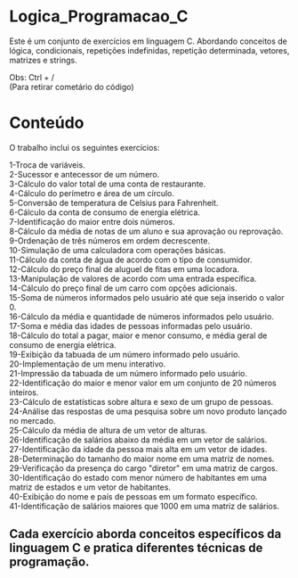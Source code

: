 # Logica_Programacao_C
Este é um conjunto de exercícios em linguagem C. Abordando conceitos de lógica, condicionais, repetições indefinidas, repetição determinada, vetores, matrizes e strings.

Obs: Ctrl + / <br>
(Para retirar cometário do código)

# Conteúdo
O trabalho inclui os seguintes exercícios:

1-Troca de variáveis.<br>
2-Sucessor e antecessor de um número.<br>
3-Cálculo do valor total de uma conta de restaurante.<br>
4-Cálculo do perímetro e área de um círculo.<br>
5-Conversão de temperatura de Celsius para Fahrenheit.<br>
6-Cálculo da conta de consumo de energia elétrica.<br>
7-Identificação do maior entre dois números.<br>
8-Cálculo da média de notas de um aluno e sua aprovação ou reprovação.<br>
9-Ordenação de três números em ordem decrescente.<br>
10-Simulação de uma calculadora com operações básicas.<br>
11-Cálculo da conta de água de acordo com o tipo de consumidor.<br>
12-Cálculo do preço final de aluguel de fitas em uma locadora.<br>
13-Manipulação de valores de acordo com uma entrada específica.<br>
14-Cálculo do preço final de um carro com opções adicionais.<br>
15-Soma de números informados pelo usuário até que seja inserido o valor 0.<br>
16-Cálculo da média e quantidade de números informados pelo usuário.<br>
17-Soma e média das idades de pessoas informadas pelo usuário.<br>
18-Cálculo do total a pagar, maior e menor consumo, e média geral de consumo de energia elétrica.<br>
19-Exibição da tabuada de um número informado pelo usuário.<br>
20-Implementação de um menu interativo.<br>
21-Impressão da tabuada de um número informado pelo usuário.<br>
22-Identificação do maior e menor valor em um conjunto de 20 números inteiros.<br>
23-Cálculo de estatísticas sobre altura e sexo de um grupo de pessoas.<br>
24-Análise das respostas de uma pesquisa sobre um novo produto lançado no mercado.<br>
25-Cálculo da média de altura de um vetor de alturas.<br>
26-Identificação de salários abaixo da média em um vetor de salários.<br>
27-Identificação da idade da pessoa mais alta em um vetor de idades.<br>
28-Determinação do tamanho do maior nome em uma matriz de nomes.<br>
29-Verificação da presença do cargo "diretor" em uma matriz de cargos.<br>
30-Identificação do estado com menor número de habitantes em uma matriz de estados e um vetor de habitantes.<br>
40-Exibição do nome e país de pessoas em um formato específico.<br>
41-Identificação de salários maiores que 1000 em uma matriz de salários.<br>

<h2>Cada exercício aborda conceitos específicos da linguagem C e pratica diferentes técnicas de programação.<h2>

